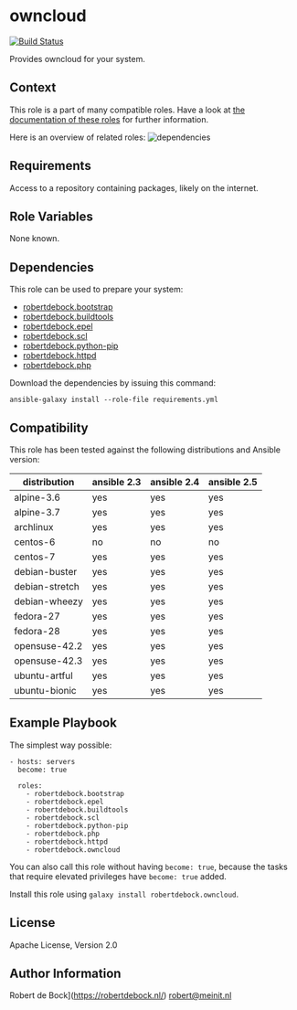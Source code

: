 owncloud
=========

[![Build Status](https://travis-ci.org/robertdebock/ansible-role-owncloud.svg?branch=master)](https://travis-ci.org/robertdebock/ansible-role-owncloud)

Provides owncloud for your system.

Context
-------
This role is a part of many compatible roles. Have a look at [the documentation of these roles](https://robertdebock.nl/) for further information.

Here is an overview of related roles:
![dependencies](https://raw.githubusercontent.com/robertdebock/robertdebock.github.io/artifacts/owncloud.png "Dependency")

Requirements
------------

Access to a repository containing packages, likely on the internet.

Role Variables
--------------

None known.

Dependencies
------------

This role can be used to prepare your system:

- [robertdebock.bootstrap](https://travis-ci.org/robertdebock/ansible-role-bootstrap)
- [robertdebock.buildtools](https://travis-ci.org/robertdebock/ansible-role-buildtools)
- [robertdebock.epel](https://travis-ci.org/robertdebock/ansible-role-epel)
- [robertdebock.scl](https://travis-ci.org/robertdebock/ansible-role-scl)
- [robertdebock.python-pip](https://travis-ci.org/robertdebock/ansible-role-python-pip)
- [robertdebock.httpd](https://travis-ci.org/robertdebock/ansible-role-httpd)
- [robertdebock.php](https://travis-ci.org/robertdebock/ansible-role-php)


Download the dependencies by issuing this command:
```
ansible-galaxy install --role-file requirements.yml
```

Compatibility
-------------

This role has been tested against the following distributions and Ansible version:

|distribution|ansible 2.3|ansible 2.4|ansible 2.5|
|------------|-----------|-----------|-----------|
|alpine-3.6|yes|yes|yes|
|alpine-3.7|yes|yes|yes|
|archlinux|yes|yes|yes|
|centos-6|no|no|no|
|centos-7|yes|yes|yes|
|debian-buster|yes|yes|yes|
|debian-stretch|yes|yes|yes|
|debian-wheezy|yes|yes|yes|
|fedora-27|yes|yes|yes|
|fedora-28|yes|yes|yes|
|opensuse-42.2|yes|yes|yes|
|opensuse-42.3|yes|yes|yes|
|ubuntu-artful|yes|yes|yes|
|ubuntu-bionic|yes|yes|yes|

Example Playbook
----------------

The simplest way possible:
```
- hosts: servers
  become: true

  roles:
    - robertdebock.bootstrap
    - robertdebock.epel
    - robertdebock.buildtools
    - robertdebock.scl
    - robertdebock.python-pip
    - robertdebock.php
    - robertdebock.httpd
    - robertdebock.owncloud
```

You can also call this role without having `become: true`, because the tasks that require elevated privileges have `become: true` added.

Install this role using `galaxy install robertdebock.owncloud`.

License
-------

Apache License, Version 2.0

Author Information
------------------

Robert de Bock](https://robertdebock.nl/) <robert@meinit.nl>

